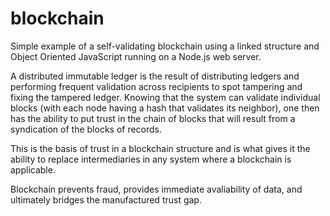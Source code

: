 # blockchain
Simple example of a self-validating blockchain using a linked structure and Object Oriented JavaScript running on a Node.js web server.

A distributed immutable ledger is the result of distributing ledgers and performing frequent validation across recipients to spot tampering and fixing the tampered ledger. Knowing that the system can validate individual blocks (with each node having a hash that validates its neighbor), one then has the ability to put trust in the chain of blocks that will result from a syndication of the blocks of records.

This is the basis of trust in a blockchain structure and is what gives it the ability to replace intermediaries in any system where a blockchain is applicable.

Blockchain prevents fraud, provides immediate avaliability of data, and ultimately bridges the manufactured trust gap.
